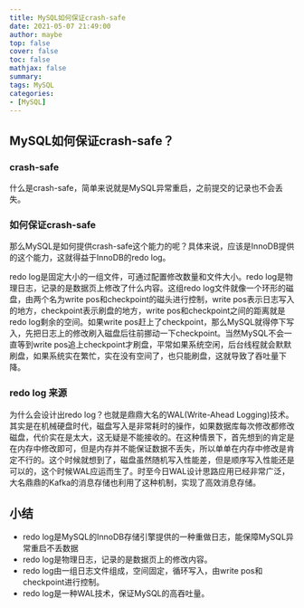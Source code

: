 ```yaml
---
title: MySQL如何保证crash-safe
date: 2021-05-07 21:49:00
author: maybe
top: false
cover: false
toc: false
mathjax: false
summary:
tags: MySQL
categories:
- [MySQL]
---
```


## MySQL如何保证crash-safe？

### crash-safe

什么是crash-safe，简单来说就是MySQL异常重启，之前提交的记录也不会丢失。

### 如何保证crash-safe

那么MySQL是如何提供crash-safe这个能力的呢？具体来说，应该是InnoDB提供的这个能力，这就得益于InnoDB的redo log。

redo log是固定大小的一组文件，可通过配置修改数量和文件大小。redo log是物理日志，记录的是数据页上修改了什么内容。这组redo log文件就像一个环形的磁盘，由两个名为write pos和checkpoint的磁头进行控制，write pos表示日志写入的地方，checkpoint表示刷盘的地方，write pos和checkpoint之间的距离就是redo log剩余的空间。如果write pos赶上了checkpoint，那么MySQL就得停下写入，先把日志上的修改刷入磁盘后往前挪动一下checkpoint。当然MySQL不会一直等到write pos追上checkpoint才刷盘，平常如果系统空闲，后台线程就会默默刷盘，如果系统实在繁忙，实在没有空间了，也只能刷盘，这就导致了吞吐量下降。

### redo log 来源

为什么会设计出redo log？也就是鼎鼎大名的WAL(Write-Ahead Logging)技术。其实是在机械硬盘时代，磁盘写入是非常耗时的操作，如果数据库每次修改都修改磁盘，代价实在是太大，这无疑是不能接收的。在这种情景下，首先想到的肯定是在内存中修改即可，但是内存并不能保证数据不丢失，所以单单在内存中修改是肯定不行的。这个时候就想到了，磁盘虽然随机写入性能差，但是顺序写入性能还是可以的，这个时候WAL应运而生了。时至今日WAL设计思路应用已经非常广泛，大名鼎鼎的Kafka的消息存储也利用了这种机制，实现了高效消息存储。

## 小结

* redo log是MySQL的InnoDB存储引擎提供的一种重做日志，能保障MySQL异常重启不丢数据
* redo log是物理日志，记录的是数据页上的修改内容。
* redo log由一组日志文件组成，空间固定，循环写入，由write pos和checkpoint进行控制。
* redo log是一种WAL技术，保证MySQL的高吞吐量。
